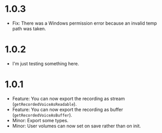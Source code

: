 # 1.0.3
- Fix: There was a Windows permission error because an invalid temp path was taken.

# 1.0.2
- I'm just testing something here.

# 1.0.1
- Feature: You can now export the recording as stream (`getRecordedVoiceAsReadable`).
- Feature: You can now export the recording as buffer (`getRecordedVoiceAsBuffer`).
- Minor: Export some types.
- Minor: User volumes can now set on save rather than on init.